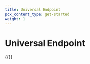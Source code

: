 ```yaml
---
title: Universal Endpoint
pcx_content_type: get-started
weight: 1
---
```


# Universal Endpoint

{{<render file="_universal.md">}}

